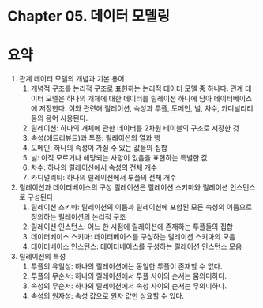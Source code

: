# Chapter 05. 데이터 모델링

# 요약

1. 관계 데이터 모델의 개념과 기본 용어
   1. 개념적 구조를 논리적 구조로 표현하는 논리적 데이터 모델 중 하나다. 관계 데이터 모델은 하나의 개체에 대한 데이터를 릴레이션 하나에 담아 데이터베이스에 저장한다. 이와 관련해 릴레이션, 속성과 투플, 도메인, 널, 차수, 카디널리티 등의 용어 사용된다.
   2. 릴레이션: 하나의 개체에 관한 데이터를 2차원 테이블의 구조로 저장한 것
   3. 속성(애트리뷰트)과 투플: 릴레이션의 열과 행
   4. 도메인: 하나의 속성이 가질 수 있는 값들의 집합
   5. 널: 아직 모르거나 해당되는 사항이 없음을 표현하는 특별한 값
   6. 차수: 하나의 릴레이션에서 속성의 전체 개수
   7. 카디널리티: 하나의 릴레이션에서 투플의 전체 개수
2. 릴레이션과 데이터베이스의 구성
   릴레이션은 릴레이션 스키마와 릴레이션 인스턴스로 구성된다
   1. 릴레이션 스키마: 릴레이션의 이름과 릴레이션에 포함된 모든 속성의 이름으로 정의하는 릴레이션의 논리적 구조
   2. 릴레이션 인스턴스: 어느 한 시점에 릴레이션에 존재하는 투플들의 집합
   3. 데이터베이스 스키마: 데이터베이스를 구성하는 릴레이션 스키마의 모음
   4. 데이터베이스 인스턴스: 데이터베이스를 구성하는 릴레이션 인스턴스 모음 
3. 릴레이션의 특성
   1. 투플의 유일성: 하나의 릴레이션에는 동일한 투플이 존재할 수 없다.
   2. 투플의 무순서: 하나의 릴레이션에서 투플 사이의 순서는 뭄의미하다.
   3. 속성의 무순서: 하나의 릴레이션에서 속성 사이의 순서는 무의미하다.
   4. 속성의 원자성: 속성 값으로 원자 값만 상요할 수 있다.